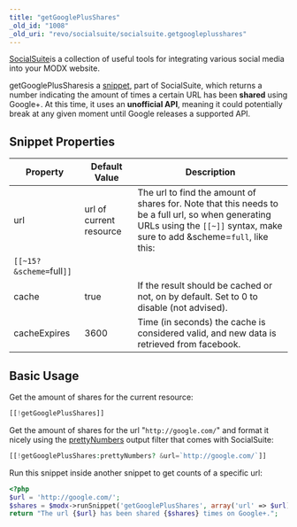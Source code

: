 ```yaml
---
title: "getGooglePlusShares"
_old_id: "1008"
_old_uri: "revo/socialsuite/socialsuite.getgoogleplusshares"
---
```


[SocialSuite](extras/socialsuite "SocialSuite")is a collection of useful tools for integrating various social media into your MODX website.

getGooglePlusSharesis a [snippet](developing-in-modx/basic-development/snippets "Snippets"), part of SocialSuite, which returns a number indicating the amount of times a certain URL has been **shared** using Google+. At this time, it uses an **unofficial API**, meaning it could potentially break at any given moment until Google releases a supported API.

## Snippet Properties

| Property                  | Default Value           | Description                                                                                                                                                                    |
| ------------------------- | ----------------------- | ------------------------------------------------------------------------------------------------------------------------------------------------------------------------------ |
| url                       | url of current resource | The url to find the amount of shares for. Note that this needs to be a full url, so when generating URLs using the `[[~]]` syntax, make sure to add &scheme=`full`, like this: |
| `[[~15? &scheme=`full`]]` |
| cache                     | true                    | If the result should be cached or not, on by default. Set to 0 to disable (not advised).                                                                                       |
| cacheExpires              | 3600                    | Time (in seconds) the cache is considered valid, and new data is retrieved from facebook.                                                                                      |

## Basic Usage

Get the amount of shares for the current resource:

``` php
[[!getGooglePlusShares]]
```

Get the amount of shares for the url "`http://google.com/`" and format it nicely using the [prettyNumbers](extras/socialsuite/socialsuite.prettynumbers "SocialSuite.prettyNumbers") output filter that comes with SocialSuite:

``` php
[[!getGooglePlusShares:prettyNumbers? &url=`http://google.com/`]]
```

Run this snippet inside another snippet to get counts of a specific url:

``` php
<?php
$url = 'http://google.com/';
$shares = $modx->runSnippet('getGooglePlusShares', array('url' => $url));
return "The url {$url} has been shared {$shares} times on Google+.";
```
